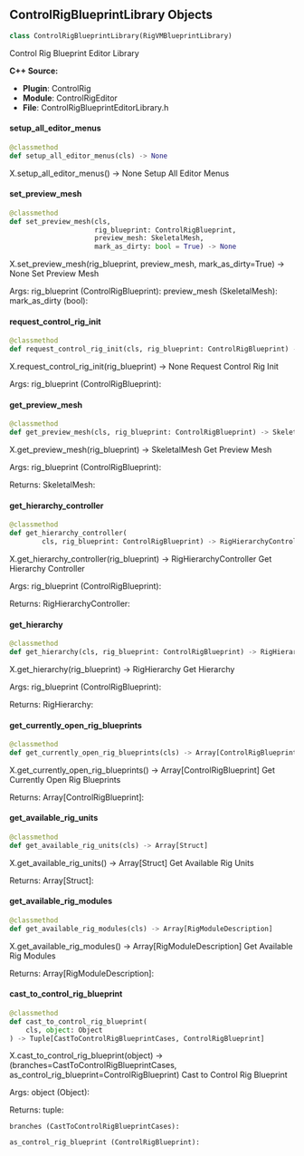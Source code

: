 ## ControlRigBlueprintLibrary Objects

```python
class ControlRigBlueprintLibrary(RigVMBlueprintLibrary)
```

Control Rig Blueprint Editor Library

**C++ Source:**

- **Plugin**: ControlRig
- **Module**: ControlRigEditor
- **File**: ControlRigBlueprintEditorLibrary.h

<a id="unreal.ControlRigBlueprintLibrary.setup_all_editor_menus"></a>

#### setup_all_editor_menus

```python
@classmethod
def setup_all_editor_menus(cls) -> None
```

X.setup_all_editor_menus() -> None
Setup All Editor Menus

<a id="unreal.ControlRigBlueprintLibrary.set_preview_mesh"></a>

#### set_preview_mesh

```python
@classmethod
def set_preview_mesh(cls,
                     rig_blueprint: ControlRigBlueprint,
                     preview_mesh: SkeletalMesh,
                     mark_as_dirty: bool = True) -> None
```

X.set_preview_mesh(rig_blueprint, preview_mesh, mark_as_dirty=True) -> None
Set Preview Mesh

Args:
    rig_blueprint (ControlRigBlueprint): 
    preview_mesh (SkeletalMesh): 
    mark_as_dirty (bool):

<a id="unreal.ControlRigBlueprintLibrary.request_control_rig_init"></a>

#### request_control_rig_init

```python
@classmethod
def request_control_rig_init(cls, rig_blueprint: ControlRigBlueprint) -> None
```

X.request_control_rig_init(rig_blueprint) -> None
Request Control Rig Init

Args:
    rig_blueprint (ControlRigBlueprint):

<a id="unreal.ControlRigBlueprintLibrary.get_preview_mesh"></a>

#### get_preview_mesh

```python
@classmethod
def get_preview_mesh(cls, rig_blueprint: ControlRigBlueprint) -> SkeletalMesh
```

X.get_preview_mesh(rig_blueprint) -> SkeletalMesh
Get Preview Mesh

Args:
    rig_blueprint (ControlRigBlueprint): 

Returns:
    SkeletalMesh:

<a id="unreal.ControlRigBlueprintLibrary.get_hierarchy_controller"></a>

#### get_hierarchy_controller

```python
@classmethod
def get_hierarchy_controller(
        cls, rig_blueprint: ControlRigBlueprint) -> RigHierarchyController
```

X.get_hierarchy_controller(rig_blueprint) -> RigHierarchyController
Get Hierarchy Controller

Args:
    rig_blueprint (ControlRigBlueprint): 

Returns:
    RigHierarchyController:

<a id="unreal.ControlRigBlueprintLibrary.get_hierarchy"></a>

#### get_hierarchy

```python
@classmethod
def get_hierarchy(cls, rig_blueprint: ControlRigBlueprint) -> RigHierarchy
```

X.get_hierarchy(rig_blueprint) -> RigHierarchy
Get Hierarchy

Args:
    rig_blueprint (ControlRigBlueprint): 

Returns:
    RigHierarchy:

<a id="unreal.ControlRigBlueprintLibrary.get_currently_open_rig_blueprints"></a>

#### get_currently_open_rig_blueprints

```python
@classmethod
def get_currently_open_rig_blueprints(cls) -> Array[ControlRigBlueprint]
```

X.get_currently_open_rig_blueprints() -> Array[ControlRigBlueprint]
Get Currently Open Rig Blueprints

Returns:
    Array[ControlRigBlueprint]:

<a id="unreal.ControlRigBlueprintLibrary.get_available_rig_units"></a>

#### get_available_rig_units

```python
@classmethod
def get_available_rig_units(cls) -> Array[Struct]
```

X.get_available_rig_units() -> Array[Struct]
Get Available Rig Units

Returns:
    Array[Struct]:

<a id="unreal.ControlRigBlueprintLibrary.get_available_rig_modules"></a>

#### get_available_rig_modules

```python
@classmethod
def get_available_rig_modules(cls) -> Array[RigModuleDescription]
```

X.get_available_rig_modules() -> Array[RigModuleDescription]
Get Available Rig Modules

Returns:
    Array[RigModuleDescription]:

<a id="unreal.ControlRigBlueprintLibrary.cast_to_control_rig_blueprint"></a>

#### cast_to_control_rig_blueprint

```python
@classmethod
def cast_to_control_rig_blueprint(
    cls, object: Object
) -> Tuple[CastToControlRigBlueprintCases, ControlRigBlueprint]
```

X.cast_to_control_rig_blueprint(object) -> (branches=CastToControlRigBlueprintCases, as_control_rig_blueprint=ControlRigBlueprint)
Cast to Control Rig Blueprint

Args:
    object (Object): 

Returns:
    tuple: 

    branches (CastToControlRigBlueprintCases): 

    as_control_rig_blueprint (ControlRigBlueprint):

<a id="unreal.ControlRigBlueprintFactory"></a>